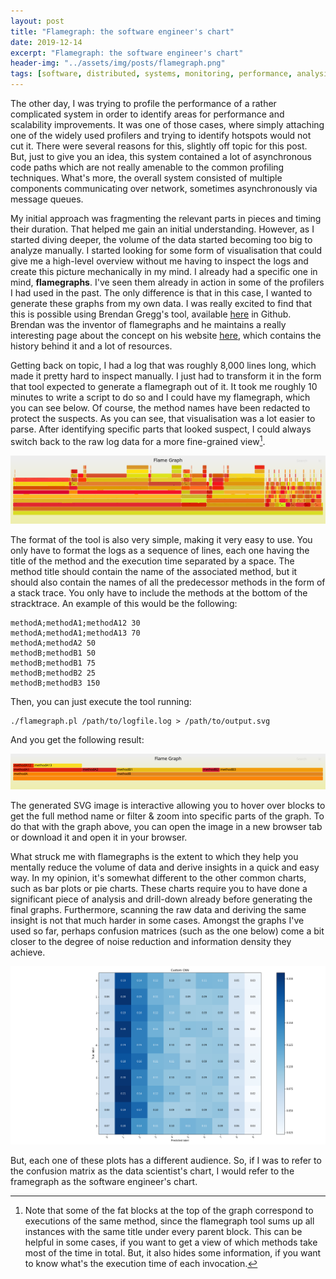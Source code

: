 ```yaml
---
layout: post
title: "Flamegraph: the software engineer's chart"
date: 2019-12-14
excerpt: "Flamegraph: the software engineer's chart"
header-img: "../assets/img/posts/flamegraph.png"
tags: [software, distributed, systems, monitoring, performance, analysis, profiling]
---
```


The other day, I was trying to profile the performance of a rather complicated system in order to identify areas for performance and scalability improvements. It was one of those cases, where simply attaching one of the widely used profilers and trying to identify hotspots would not cut it. There were several reasons for this, slightly off topic for this post. But, just to give you an idea, this system contained a lot of asynchronous code paths which are not really amenable to the common  profiling techniques. What's more, the overall system consisted of multiple components communicating over network, sometimes asynchronously via message queues.

My initial approach was fragmenting the relevant parts in pieces and timing their duration. That helped me gain an initial understanding. However, as I started diving deeper, the volume of the data started becoming too big to analyze manually. I started looking for some form of visualisation that could give me a high-level overview without me having to inspect the logs and create this picture mechanically in my mind. I already had a specific one in mind, **flamegraphs**. I've seen them already in action in some of the profilers I had used in the past. The only difference is that in this case, I wanted to generate these graphs from my own data. I was really excited to find that this is possible using Brendan Gregg's tool, available [here](https://github.com/brendangregg/FlameGraph) in Github. Brendan was the inventor of flamegraphs and he maintains a really interesting page about the concept on his website [here](http://www.brendangregg.com/flamegraphs.html), which contains the history behind it and a lot of resources.

Getting back on topic, I had a log that was roughly 8,000 lines long, which made it pretty hard to inspect manually. I just had to transform it in the form that tool expected to generate a flamegraph out of it. It took me roughly 10 minutes to write a script to do so and I could have my flamegraph, which you can see below. Of course, the method names have been redacted to protect the suspects. As you can see, that visualisation was a lot easier to parse. After identifying specific parts that looked suspect, I could always switch back to the raw log data for a more fine-grained view[^1]. 

![Patterns](../assets/img/posts/flamegraph.png)

The format of the tool is also very simple, making it very easy to use. You only have to format the logs as a sequence of lines, each one having the title of the method and the execution time separated by a space. The method title should contain the name of the associated method, but it should also contain the names of all the predecessor methods in the form of a stack trace. You only have to include the methods at the bottom of the stracktrace. An example of this would be the following:

```
methodA;methodA1;methodA12 30
methodA;methodA1;methodA13 70
methodA;methodA2 50
methodB;methodB1 50
methodB;methodB1 75
methodB;methodB2 25
methodB;methodB3 150
```

Then, you can just execute the tool running:

```
./flamegraph.pl /path/to/logfile.log > /path/to/output.svg
```

And you get the following result:

![Patterns](../assets/img/posts/flamegraph.svg)

The generated SVG image is interactive allowing you to hover over blocks to get the full method name or filter & zoom into specific parts of the graph. To do that with the graph above, you can open the image in a new browser tab or download it and open it in your browser.

What struck me with flamegraphs is the extent to which they help you mentally reduce the volume of data and derive insights in a quick and easy way. In my opinion, it's somewhat different to the other common charts, such as bar plots or pie charts. These charts require you to have done a significant piece of analysis and drill-down already before generating the final graphs. Furthermore, scanning the raw data and deriving the same insight is not that much harder in some cases. Amongst the graphs I've used so far, perhaps confusion matrices (such as the one below) come a bit closer to the degree of noise reduction and information density they achieve.

![Patterns](../assets/img/posts/confusion_matrix.png)

But, each one of these plots has a different audience. So, if I was to refer to the confusion matrix as the data scientist's chart, I would refer to the framegraph as the software engineer's chart. 


[^1]: Note that some of the fat blocks at the top of the graph correspond to executions of the same method, since the flamegraph tool sums up all instances with the same title under every parent block. This can be helpful in some cases, if you want to get a view of which methods take most of the time in total. But, it also hides some information, if you want to know what's the execution time of each invocation.
